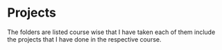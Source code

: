 # Projects

The folders are listed course wise that I have taken each of them include the projects that I have done in the respective course.
